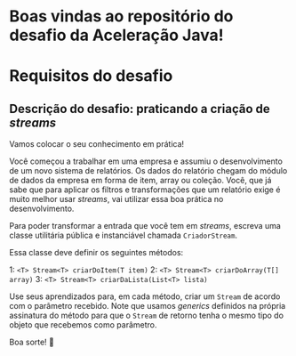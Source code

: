 # Boas vindas ao repositório do desafio da Aceleração Java!

# Requisitos do desafio

## Descrição do desafio: praticando a criação de _streams_

Vamos colocar o seu conhecimento em prática!

Você começou a trabalhar em uma empresa e assumiu o desenvolvimento de um novo sistema de relatórios. Os dados do relatório chegam do módulo de dados da empresa em forma de item, array ou coleção. Você, que já sabe que para aplicar os filtros e transformações que um relatório exige é muito melhor usar _streams_, vai utilizar essa boa prática no desenvolvimento.

Para poder transformar a entrada que você tem em _streams_, escreva uma classe utilitária pública e instanciável chamada `CriadorStream`.

Essa classe deve definir os seguintes métodos:

1: `<T> Stream<T> criarDoItem(T item)`
2: `<T> Stream<T> criarDoArray(T[] array)`
3: `<T> Stream<T> criarDaLista(List<T> lista)`

Use seus aprendizados para, em cada método, criar um `Stream` de acordo com o parâmetro recebido. Note que usamos _generics_ definidos na própria assinatura do método para que o `Stream` de retorno tenha o mesmo tipo do objeto que recebemos como parâmetro.

Boa sorte! 👊
